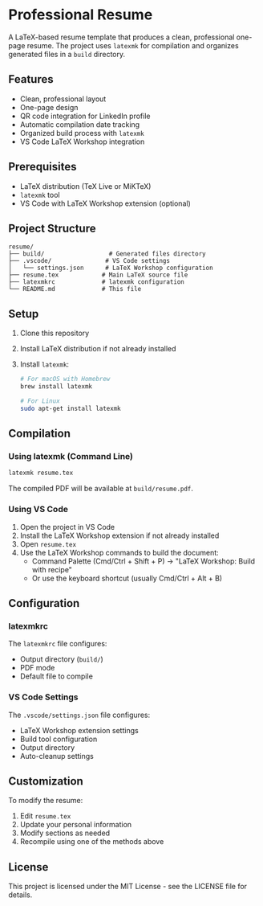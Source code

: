 # Professional Resume

A LaTeX-based resume template that produces a clean, professional one-page resume. The project uses `latexmk` for compilation and organizes generated files in a `build` directory.

## Features

- Clean, professional layout
- One-page design
- QR code integration for LinkedIn profile
- Automatic compilation date tracking
- Organized build process with `latexmk`
- VS Code LaTeX Workshop integration

## Prerequisites

- LaTeX distribution (TeX Live or MiKTeX)
- `latexmk` tool
- VS Code with LaTeX Workshop extension (optional)

## Project Structure

```
resume/
├── build/                  # Generated files directory
├── .vscode/               # VS Code settings
│   └── settings.json      # LaTeX Workshop configuration
├── resume.tex            # Main LaTeX source file
├── latexmkrc             # latexmk configuration
└── README.md             # This file
```

## Setup

1. Clone this repository
2. Install LaTeX distribution if not already installed
3. Install `latexmk`:

   ```bash
   # For macOS with Homebrew
   brew install latexmk

   # For Linux
   sudo apt-get install latexmk
   ```

## Compilation

### Using latexmk (Command Line)

```bash
latexmk resume.tex
```

The compiled PDF will be available at `build/resume.pdf`.

### Using VS Code

1. Open the project in VS Code
2. Install the LaTeX Workshop extension if not already installed
3. Open `resume.tex`
4. Use the LaTeX Workshop commands to build the document:
   - Command Palette (Cmd/Ctrl + Shift + P) → "LaTeX Workshop: Build with recipe"
   - Or use the keyboard shortcut (usually Cmd/Ctrl + Alt + B)

## Configuration

### latexmkrc

The `latexmkrc` file configures:

- Output directory (`build/`)
- PDF mode
- Default file to compile

### VS Code Settings

The `.vscode/settings.json` file configures:

- LaTeX Workshop extension settings
- Build tool configuration
- Output directory
- Auto-cleanup settings

## Customization

To modify the resume:

1. Edit `resume.tex`
2. Update your personal information
3. Modify sections as needed
4. Recompile using one of the methods above

## License

This project is licensed under the MIT License - see the LICENSE file for details.
